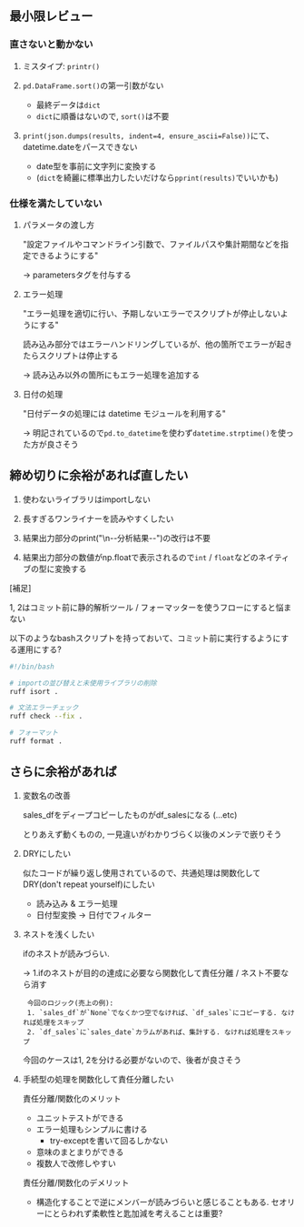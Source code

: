 ## 最小限レビュー
### 直さないと動かない

1. ミスタイプ: `printr()`

2. `pd.DataFrame.sort()`の第一引数がない
    - 最終データは`dict`
    - `dict`に順番はないので, `sort()`は不要

3. `print(json.dumps(results, indent=4, ensure_ascii=False))`にて、datetime.dateをパースできない
    - date型を事前に文字列に変換する
    - (`dict`を綺麗に標準出力したいだけなら`pprint(results)`でいいかも)


### 仕様を満たしていない

1. パラメータの渡し方

    "設定ファイルやコマンドライン引数で、ファイルパスや集計期間などを指定できるようにする"
    
    -> parametersタグを付与する

2. エラー処理

    "エラー処理を適切に行い、予期しないエラーでスクリプトが停止しないようにする"

    読み込み部分ではエラーハンドリングしているが、他の箇所でエラーが起きたらスクリプトは停止する

    -> 読み込み以外の箇所にもエラー処理を追加する

3. 日付の処理

    "日付データの処理には datetime モジュールを利用する"

    -> 明記されているので`pd.to_datetime`を使わず`datetime.strptime()`を使った方が良さそう



## 締め切りに余裕があれば直したい

1. 使わないライブラリはimportしない

2. 長すぎるワンライナーを読みやすくしたい

3. 結果出力部分のprint("\n--分析結果--")の改行は不要

4. 結果出力部分の数値がnp.floatで表示されるので`int` / `float`などのネイティブの型に変換する



[補足]

1, 2はコミット前に静的解析ツール / フォーマッターを使うフローにすると悩まない

以下のようなbashスクリプトを持っておいて、コミット前に実行するようにする運用にする?

```sh
#!/bin/bash

# importの並び替えと未使用ライブラリの削除
ruff isort . 

# 文法エラーチェック
ruff check --fix .

# フォーマット
ruff format .
```


## さらに余裕があれば

1. 変数名の改善
    
    sales_dfをディープコピーしたものがdf_salesになる (...etc)

    とりあえず動くものの, 一見違いがわかりづらく以後のメンテで嵌りそう

2. DRYにしたい

    似たコードが繰り返し使用されているので、共通処理は関数化してDRY(don't repeat yourself)にしたい

    - 読み込み & エラー処理
    - 日付型変換 -> 日付でフィルター

3. ネストを浅くしたい

    ifのネストが読みづらい. 

    -> 1.ifのネストが目的の達成に必要なら関数化して責任分離 / ネスト不要なら消す

        今回のロジック(売上の例):
        1. `sales_df`が`None`でなくかつ空でなければ、`df_sales`にコピーする. なければ処理をスキップ
        2. `df_sales`に`sales_date`カラムがあれば、集計する. なければ処理をスキップ

    今回のケースは1, 2を分ける必要がないので、後者が良さそう

4. 手続型の処理を関数化して責任分離したい

    責任分離/関数化のメリット
    - ユニットテストができる
    - エラー処理もシンプルに書ける
        - try-exceptを書いて回るしかない
    - 意味のまとまりができる
    - 複数人で改修しやすい

    責任分離/関数化のデメリット
    - 構造化することで逆にメンバーが読みづらいと感じることもある. セオリーにとらわれず柔軟性と匙加減を考えることは重要?

